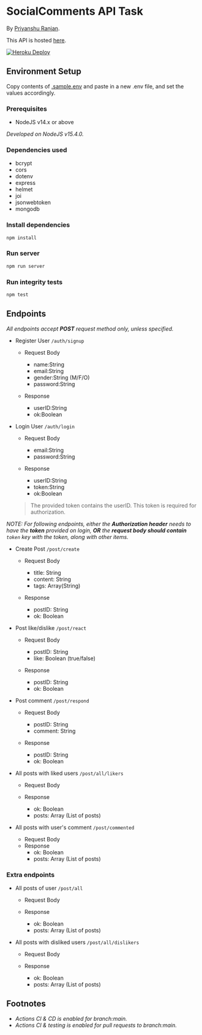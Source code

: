 # SocialComments API Task

By [Priyanshu Ranjan](https://github.com/ranjanistic).

This API is hosted [here](https://socialcomment.herokuapp.com/).

[![Heroku Deploy](https://github.com/ranjanistic/socialcomments-intern-task/actions/workflows/main.yml/badge.svg)](https://github.com/ranjanistic/socialcomments-intern-task/actions/workflows/main.yml)

## Environment Setup

Copy contents of [.sample.env](/.sample.env) and paste in a new .env file, and set the values accordingly.

### Prerequisites

- NodeJS v14.x or above

_Developed on NodeJS v15.4.0._

### Dependencies used

- bcrypt
- cors
- dotenv
- express
- helmet
- joi
- jsonwebtoken
- mongodb

### Install dependencies

```bash
npm install
```

### Run server

```bash
npm run server
```

### Run integrity tests

```bash
npm test
```

## Endpoints

_All endpoints accept **POST** request method only, unless specified._

- Register User `/auth/signup`

  - Request Body

    - name:String
    - email:String
    - gender:String (M/F/O)
    - password:String

  - Response
    - userID:String
    - ok:Boolean

- Login User `/auth/login`

  - Request Body

    - email:String
    - password:String

  - Response
    - userID:String
    - token:String
    - ok:Boolean

  > The provided token contains the userID. This token is required for authorization.

_NOTE: For following endpoints, either the **Authorization header** needs to have the **token** provided on login, **OR** the **request body should contain** `token` key with the token, along with other items._

- Create Post `/post/create`

  - Request Body

    - title: String
    - content: String
    - tags: Array(String)

  - Response
    - postID: String
    - ok: Boolean

- Post like/dislike `/post/react`

  - Request Body

    - postID: String
    - like: Boolean (true/false)

  - Response
    - postID: String
    - ok: Boolean

- Post comment `/post/respond`

  - Request Body

    - postID: String
    - comment: String

  - Response
    - postID: String
    - ok: Boolean

- All posts with liked users `/post/all/likers`

  - Request Body

  - Response
    - ok: Boolean
    - posts: Array (List of posts)

- All posts with user's comment `/post/commented`
  - Request Body
  - Response
    - ok: Boolean
    - posts: Array (List of posts)

### Extra endpoints

- All posts of user `/post/all`

  - Request Body

  - Response
    - ok: Boolean
    - posts: Array (List of posts)

- All posts with disliked users `/post/all/dislikers`

  - Request Body

  - Response
    - ok: Boolean
    - posts: Array (List of posts)

## Footnotes

- _Actions CI & CD is enabled for branch:main._
- _Actions CI & testing is enabled for pull requests to branch:main._

